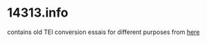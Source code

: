 # 14313.info
contains old TEI conversion essais for different purposes from [here](https://github.com/esteeschwarz/ETCRA5_dd23/tree/main/R/scripts)